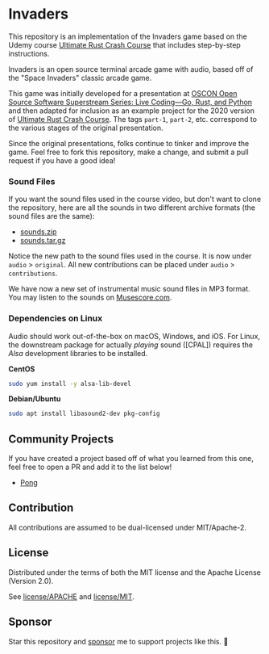 # Invaders
This repository is an implementation of the Invaders game based on the Udemy course [Ultimate Rust Crash Course](https://www.udemy.com/course/ultimate-rust-crash-course/?referralCode=AF30FAD8C6CCCC2C94F0) that includes step-by-step instructions.

Invaders is an open source terminal arcade game with audio, based off of the "Space Invaders" classic arcade game.

This game was initially developed for a presentation at [OSCON Open Source Software Superstream Series: Live Coding—Go, Rust, and Python](https://learning.oreilly.com/live-training/courses/oscon-open-source-software-superstream-series-live-codinggo-rust-and-python/0636920410188/) and then adapted for inclusion as an example project for the 2020 version of [Ultimate Rust Crash Course](https://www.udemy.com/course/ultimate-rust-crash-course/?referralCode=AF30FAD8C6CCCC2C94F0).  The tags `part-1`, `part-2`, etc. correspond to the various stages of the original presentation.

Since the original presentations, folks continue to tinker and improve the game. Feel free to fork this repository, make a change, and submit a pull request if you have a good idea!

### Sound Files

If you want the sound files used in the course video, but don't want to clone the repository, here are all the sounds in two different archive formats (the sound files are the same):

- [sounds.zip](https://github.com/CleanCut/invaders/files/6312508/sounds.zip)
- [sounds.tar.gz](https://github.com/CleanCut/invaders/files/6312511/sounds.tar.gz)

Notice the new path to the sound files used in the course.
It is now under `audio` > `original`.
All new contributions can be placed under `audio` > `contributions`.

We have now a new set of instrumental music sound files in MP3 format.
You may listen to the sounds on [Musescore.com](https://musescore.com/user/9047536/sets/5156900).

### Dependencies on Linux

Audio should work out-of-the-box on macOS, Windows, and iOS.  For Linux, the
downstream package for actually _playing_ sound ([CPAL]) requires
the *Alsa* development libraries to be installed.

**CentOS**

```bash
sudo yum install -y alsa-lib-devel
```

**Debian/Ubuntu**

```bash
sudo apt install libasound2-dev pkg-config
```

## Community Projects

If you have created a project based off of what you learned from this one, feel free to open a PR and add it to the list below!

* [Pong](https://github.com/basilkohler/rusty_pong)

## Contribution

All contributions are assumed to be dual-licensed under MIT/Apache-2.

## License

Distributed under the terms of both the MIT license and the Apache License (Version 2.0).

See [license/APACHE](license/APACHE) and [license/MIT](license/MIT).

## Sponsor

Star this repository and [sponsor](https://github.com/sponsors/CleanCut) me to support projects like this. 💖
